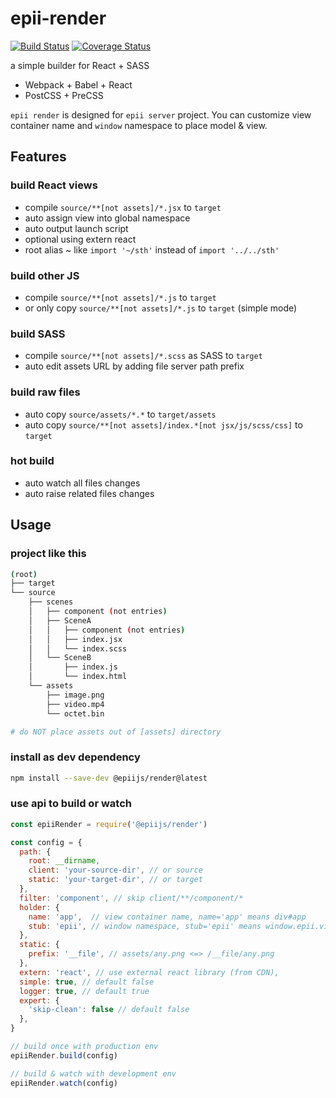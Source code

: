 # epii-render

[![Build Status](https://travis-ci.org/epiijs/epii-render.svg?branch=master)](https://travis-ci.org/epiijs/epii-render)
[![Coverage Status](https://coveralls.io/repos/github/epiijs/epii-render/badge.svg?branch=master)](https://coveralls.io/github/epiijs/epii-render?branch=master)

a simple builder for React + SASS  

- Webpack + Babel + React
- PostCSS + PreCSS

`epii render` is designed for `epii server` project.
You can customize view container name and `window` namespace to place model & view.

## Features

### build React views
- compile `source/**[not assets]/*.jsx` to `target`
- auto assign view into global namespace 
- auto output launch script
- optional using extern react
- root alias ~ like `import '~/sth'` instead of `import '../../sth'`

### build other JS
- compile `source/**[not assets]/*.js` to `target`
- or only copy `source/**[not assets]/*.js` to `target` (simple mode)

### build SASS
- compile `source/**[not assets]/*.scss` as SASS to `target`
- auto edit assets URL by adding file server path prefix

### build raw files
- auto copy `source/assets/*.*` to `target/assets`
- auto copy `source/**[not assets]/index.*[not jsx/js/scss/css]` to `target`

### hot build
- auto watch all files changes
- auto raise related files changes

## Usage

### project like this

```sh
(root)
├── target
└── source
    ├── scenes
    │   ├── component (not entries)
    │   ├── SceneA
    │   │   ├── component (not entries)
    │   │   ├── index.jsx
    │   │   └── index.scss
    │   └── SceneB
    │       ├── index.js
    │       └── index.html
    └── assets
        ├── image.png
        ├── video.mp4
        └── octet.bin

# do NOT place assets out of [assets] directory
```

### install as dev dependency
```sh
npm install --save-dev @epiijs/render@latest
```

### use api to build or watch
```js
const epiiRender = require('@epiijs/render')

const config = {
  path: {
    root: __dirname,
    client: 'your-source-dir', // or source
    static: 'your-target-dir', // or target
  },
  filter: 'component', // skip client/**/component/*
  holder: {
    name: 'app',  // view container name, name='app' means div#app
    stub: 'epii', // window namespace, stub='epii' means window.epii.view = React view
  },
  static: {
    prefix: '__file', // assets/any.png <=> /__file/any.png
  },
  extern: 'react', // use external react library (from CDN),
  simple: true, // default false
  logger: true, // default true
  expert: {
    'skip-clean': false // default false
  },
}

// build once with production env
epiiRender.build(config)

// build & watch with development env
epiiRender.watch(config)
```
